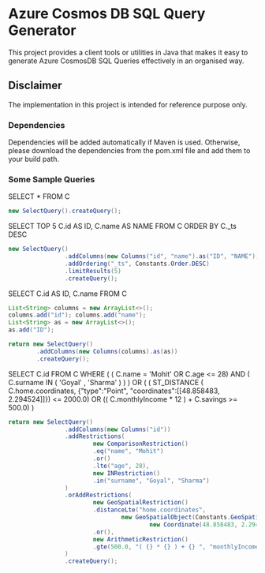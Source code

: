 # Azure Cosmos DB SQL Query Generator

This project provides a client tools or utilities in Java that makes it easy to generate Azure CosmosDB SQL Queries effectively in an organised way. 

## Disclaimer
The implementation in this project is intended for reference purpose only. 

### Dependencies
Dependencies will be added automatically if Maven is used. Otherwise, please download the dependencies from the pom.xml file and add them to your build path. 

### Some Sample Queries

SELECT * FROM C
```java
new SelectQuery().createQuery();
```

SELECT TOP 5 C.id AS ID, C.name AS NAME FROM C ORDER BY C._ts DESC
```java
new SelectQuery()
                .addColumns(new Columns("id", "name").as("ID", "NAME"))
                .addOrdering("_ts", Constants.Order.DESC)
                .limitResults(5)
                .createQuery();
```

SELECT C.id AS ID, C.name FROM C
```java
List<String> columns = new ArrayList<>();
columns.add("id"); columns.add("name");
List<String> as = new ArrayList<>();
as.add("ID");

return new SelectQuery()
        .addColumns(new Columns(columns).as(as))
        .createQuery();
```

SELECT C.id FROM C WHERE ( ( C.name = 'Mohit' OR C.age <= 28) AND ( C.surname IN ( 'Goyal' , 'Sharma' ) ) ) OR ( ( ST_DISTANCE ( C.home.coordinates, {"type":"Point", "coordinates":[[48.858483, 2.294524]]}) <= 2000.0) OR (( C.monthlyIncome * 12 ) + C.savings >= 500.0) )
```java
return new SelectQuery()
                .addColumns(new Columns("id"))
                .addRestrictions(
                        new ComparisonRestriction()
                        .eq("name", "Mohit")
                        .or()
                        .lte("age", 28),
                        new INRestriction()
                        .in("surname", "Goyal", "Sharma")
                )
                .orAddRestrictions(
                        new GeoSpatialRestriction()
                        .distanceLte("home.coordinates",
                                new GeoSpatialObject(Constants.GeoSpatialTypes.POINT,
                                        new Coordinate(48.858483, 2.294524)), 2000.0)
                        .or(),
                        new ArithmeticRestriction()
                        .gte(500.0, "( {} * {} ) + {} ", "monthlyIncome", 12, "savings")
                )
                .createQuery();
```